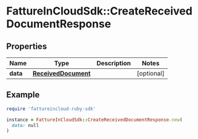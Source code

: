 # FattureInCloudSdk::CreateReceivedDocumentResponse

## Properties

| Name | Type | Description | Notes |
| ---- | ---- | ----------- | ----- |
| **data** | [**ReceivedDocument**](ReceivedDocument.md) |  | [optional] |

## Example

```ruby
require 'fattureincloud-ruby-sdk'

instance = FattureInCloudSdk::CreateReceivedDocumentResponse.new(
  data: null
)
```

